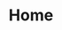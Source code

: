 ---
title: Home
layout: home
seo:
  keywords: 'web development, cloud development, AWS services'
  meta-title: Team of highly qualified software engineers
  metaDescription: >-
    Team of highly qualified software engineers at your service. web and mobile
    app development, CRM, API and CMS integration.
h1: Team of **highly qualified** software engineers at your service
intro: >
  The **fastest** way to grow your **business** is to use leading technologies
  to your advantage. Connect all your systems, data sheets, client and business
  information into one mean machine and be the master of your business. Don’t
  let business opportunities or potential risk go under your radar just because
  you couldn’t get your data sheets and clients synchronized.


  Make **higher client conversion** by employing **UX design** techniques and
  appealing beautiful design to your public websites or social network.
  **Connect your websites with CRM** and track your client preferences, get to
  know them better and offer them what they need at the right time. We are sure
  that will boost your revenues.


  **Use software to speed up your process** and save time for more important
  things - your business. Don’t spend hours and hours by trying to manually
  export any analyze information. Your time is crucial to you, spend it more
  efficient by concentrating on the things you already know
slider:
  - image: /img/1.jpg
    title: Add qualified and experienced people to your development team
  - image: /img/website_development.jpg
    subtitle: >-
      Experienced team in UI design and UX. Make web applicatinos that users
      will love
    title: Web app development
sections:
  - animation: fadeInUp
    class: text-left
    content: >-
      We bring a **personal** and **effective** approach to every project we
      work on, which is why our clients love us and why they keep coming back.
      We highly value quality and we try to find the best balance between our
      **quality** assurance and client's expenses. 


      You shouldn’t spend tons of money on SAP or in-house software, because
      software life-span is short and becoming shorter every day. Rather than
      buying a pure software consider buying a service. **Services evolve,
      programs don’t**!
    icon: icon-coffee left fadeInUp
    title: A fact worth a **thousand** words
    type: fact
  - animation: none
    class: text-left
    content: >-
      We investigate our client's needs and try to **solve business problems**
      with simple and intuitive technology solutions and focusing on things that
      are most important to clients - NOT computers!


      Our client’s goals are our primary target and focus should stay on those.
      Technical difficulties and similar obstacles are not something that is
      important to our clients - it’s up to us to solve it, not our clients! 


      We involve our client’s into our development process by applying **UX
      interaction design** method to produce high quality software/service and
      fulfill their expectations. We also use small steps approach with
      **iterative software development** to detect potential problems in design
      and we correct them at the very beginning. Design flaws can be huge
      problems if they are not detected at the right time.
    icon: icon-tablet right
    title: Our development process
    type: development
testimonials:
  - {}
---